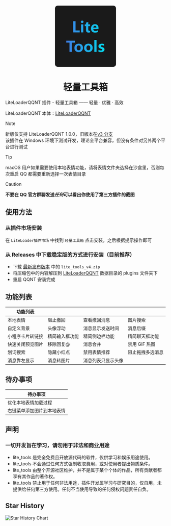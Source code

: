 <p align=center>
  <img width="192" alt="icon" height="192" src="./icon.png" />
</p>

<h1 align="center">轻量工具箱</h1>

LiteLoaderQQNT 插件 - 轻量工具箱 —— 轻量 · 优雅 · 高效

LiteLoaderQQNT 本体：[LiteLoaderQQNT](https://github.com/mo-jinran/LiteLoaderQQNT)

> [!NOTE]
> 新版仅支持 LiteLoaderQQNT 1.0.0，旧版本在[v3 分支](https://github.com/xiyuesaves/LiteLoaderQQNT-lite_tools/tree/v3) \
> 该插件在 Windows 环境下测试开发，理论全平台兼容，但没有条件对另外两个平台进行测试

> [!TIP]
> macOS 用户如果需要使用本地表情功能，请将表情文件夹选择在沙盒里，否则每次重启 QQ 都需要重新选择一次表情目录

> [!CAUTION]
> **不要在 QQ 官方群聊发送*任何*可以看出你使用了第三方插件的截图**

## 使用方法

### 从插件市场安装

在 `LiteLoader插件市场` 中找到 `轻量工具箱` 点击安装，之后根据提示操作即可

### 从 Releases 中下载稳定版的方式进行安装（目前推荐）

- 下载 [最新发布版本](https://github.com/xiyuesaves/LiteLoaderQQNT-lite_tools/releases/latest) 中的 `lite_tools_v4.zip`
- 将压缩包中的内容解压到 [LiteLoaderQQNT](https://github.com/mo-jinran/LiteLoaderQQNT) 数据目录的 plugins 文件夹下
- 重启 QQNT 安装完成

## 功能列表

| 功能列表         |                |                    |                  |
| ---------------- | -------------- | ------------------ | ---------------- |
| 本地表情         | 阻止撤回       | 查看撤回消息       | 图片搜索         |
| 自定义背景       | 头像浮动       | 消息显示发送时间   | 消息后缀         |
| 小程序卡片转链接 | 精简输入框功能 | 精简侧边栏功能     | 精简聊天框功能   |
| 快速关闭预览图片 | 移除回复@      | 消息合并           | 禁用 GIF 热图    |
| 划词搜索         | 隐藏小红点     | 禁用表情推荐       | 阻止拖拽多选消息 |
| 消息靠左显示     | 消息转图片     | 消息列表只显示头像 |                  |

## 待办事项

| 待办事项                   |
| -------------------------- |
| 优化本地表情加载过程       |
| 右键菜单添加图片到本地表情 |

## 声明

### 一切开发旨在学习，请勿用于非法和商业用途

- lite_tools 是完全免费且开放源代码的软件，仅供学习和娱乐用途使用。
- lite_tools 不会通过任何方式强制收取费用，或对使用者提出物质条件。
- lite_tools 由整个开源社区维护，并不是属于某个个体的作品，所有贡献者都享有其作品的著作权。
- lite_tools 禁止用于任何非法用途，插件开发属学习与研究目的，仅自用，未提供给任何第三方使用。任何不当使用导致的任何侵权问题责任自负。

## Star History

<picture>
  <source
    media="(prefers-color-scheme: dark)"
    srcset="
      https://api.star-history.com/svg?repos=xiyuesaves/LiteLoaderQQNT-lite_tools&type=Date&theme=dark
    "
  />
  <source
    media="(prefers-color-scheme: light)"
    srcset="
      https://api.star-history.com/svg?repos=xiyuesaves/LiteLoaderQQNT-lite_tools&type=Date
    "
  />
  <img
    alt="Star History Chart"
    src="https://api.star-history.com/svg?repos=xiyuesaves/LiteLoaderQQNT-lite_tools&type=Date"
  />
</picture>
